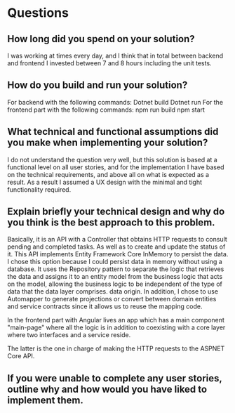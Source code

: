 # Questions

## How long did you spend on your solution?
I was working at times every day, and I think that in total between backend and frontend I invested between 7 and 8 hours including the unit tests.

## How do you build and run your solution?
For backend with the following commands:
Dotnet build
Dotnet run
For the frontend part with the following commands:
npm run build
npm start

## What technical and functional assumptions did you make when implementing your solution?
I do not understand the question very well, but this solution is based at a functional level on all user stories, and for the implementation I have based on the technical requirements, and above all on what is expected as a result. As a result I assumed a UX design with the minimal and tight functionality required.

## Explain briefly your technical design and why do you think is the best approach to this problem.
Basically, it is an API with a Controller that obtains HTTP requests to consult pending and completed tasks. As well as to create and update the status of it.
This API implements Entity Framework Core InMemory to persist the data. I chose this option because I could persist data in memory without using a database.
It uses the Repository pattern to separate the logic that retrieves the data and assigns it to an entity model from the business logic that acts on the model, allowing the business logic to be independent of the type of data that the data layer comprises. data origin. In addition, I chose to use Automapper to generate projections or convert between domain entities and service contracts since it allows us to reuse the mapping code.

In the frontend part with Angular lives an app which has a main component "main-page" where all the logic is in addition to coexisting with a core layer where two interfaces and a service reside.

The latter is the one in charge of making the HTTP requests to the ASPNET Core API.

## If you were unable to complete any user stories, outline why and how would you have liked to implement them.

